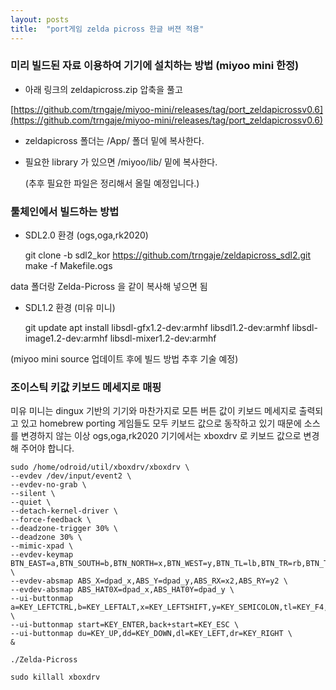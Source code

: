 ```yaml
---
layout: posts
title:  "port게임 zelda picross 한글 버젼 적용"
---
```


### 미리 빌드된 자료 이용하여 기기에 설치하는 방법 (miyoo mini 한정)

- 아래 링크의 zeldapicross.zip 압축을 풀고 

[https://github.com/trngaje/miyoo-mini/releases/tag/port_zeldapicrossv0.6](https://github.com/trngaje/miyoo-mini/releases/tag/port_zeldapicrossv0.6)

- zeldapicross 폴더는 /App/ 폴더 밑에 복사한다.
- 필요한 library 가 있으면 /miyoo/lib/ 밑에 복사한다.

  (추후 필요한 파일은 정리해서 올릴 예정입니다.)
  
### 툴체인에서 빌드하는 방법

- SDL2.0 환경 (ogs,oga,rk2020)

    git clone -b sdl2_kor https://github.com/trngaje/zeldapicross_sdl2.git
    make -f Makefile.ogs

data 폴더랑 Zelda-Picross 을 같이 복사해 넣으면 됨

- SDL1.2 환경 (미유 미니)

    git update
    apt install libsdl-gfx1.2-dev:armhf libsdl1.2-dev:armhf libsdl-image1.2-dev:armhf libsdl-mixer1.2-dev:armhf
    	
(miyoo mini source 업데이트 후에 빌드 방법 추후 기술 예정)


### 조이스틱 키값 키보드 메세지로 매핑

미유 미니는 dingux 기반의 기기와 마찬가지로 모튼 버튼 값이 키보드 메세지로 출력되고 있고 homebrew porting 게임들도 모두 키보드 값으로 동작하고 있기 때문에
 소스를 변경하지 않는 이상 ogs,oga,rk2020 기기에서는 xboxdrv 로 키보드 값으로 변경해 주어야 합니다.

    sudo /home/odroid/util/xboxdrv/xboxdrv \
    --evdev /dev/input/event2 \
    --evdev-no-grab \
    --silent \
    --quiet \
    --detach-kernel-driver \
    --force-feedback \
    --deadzone-trigger 30% \
    --deadzone 30% \
    --mimic-xpad \
    --evdev-keymap BTN_EAST=a,BTN_SOUTH=b,BTN_NORTH=x,BTN_WEST=y,BTN_TL=lb,BTN_TR=rb,BTN_TL2=tl,BTN_TR2=tr,BTN_TRIGGER_HAPPY1=back,BTN_TRIGGER_HAPPY2=start \
    --evdev-absmap ABS_X=dpad_x,ABS_Y=dpad_y,ABS_RX=x2,ABS_RY=y2 \
    --evdev-absmap ABS_HAT0X=dpad_x,ABS_HAT0Y=dpad_y \
    --ui-buttonmap a=KEY_LEFTCTRL,b=KEY_LEFTALT,x=KEY_LEFTSHIFT,y=KEY_SEMICOLON,tl=KEY_F4,tr=KEY_DELETE,lb=KEY_S,rb=KEY_F \
    --ui-buttonmap start=KEY_ENTER,back+start=KEY_ESC \
    --ui-buttonmap du=KEY_UP,dd=KEY_DOWN,dl=KEY_LEFT,dr=KEY_RIGHT \
    &

    ./Zelda-Picross

    sudo killall xboxdrv
